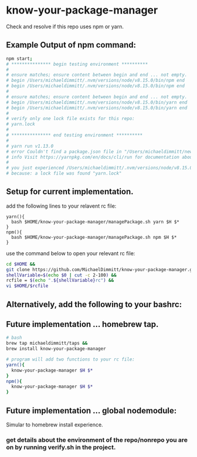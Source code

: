 # know-your-package-manager
Check and resolve if this repo uses npm or yarn.

## Example Output of npm command: 
```bash
npm start;
# *************** begin testing environment **********
# 
# ensure matches; ensure content between begin and end ... not empty.
# begin /Users/michaeldimmitt/.nvm/versions/node/v8.15.0/bin/npm end
# begin /Users/michaeldimmitt/.nvm/versions/node/v8.15.0/bin/npm end
# 
# ensure matches; ensure content between begin and end ... not empty.
# begin /Users/michaeldimmitt/.nvm/versions/node/v8.15.0/bin/yarn end
# begin /Users/michaeldimmitt/.nvm/versions/node/v8.15.0/bin/yarn end
# 
# verify only one lock file exists for this repo:
# yarn.lock
# 
# *************** end testing environment **********
# 
# yarn run v1.13.0
# error Couldn't find a package.json file in "/Users/michaeldimmitt/new_c/97_lunchpool/know-your-package-manager"
# info Visit https://yarnpkg.com/en/docs/cli/run for documentation about this command.
# 
# you just experienced /Users/michaeldimmitt/.nvm/versions/node/v8.15.0/bin/yarn 
# because: a lock file was found "yarn.lock"
```

## Setup for current implementation.
add the following lines to your relavent rc file:
```vim
yarn(){
  bash $HOME/know-your-package-manager/managePackage.sh yarn $H $*
}
npm(){
  bash $HOME/know-your-package-manager/managePackage.sh npm $H $*
}
```

use the command below to open your relevant rc file: 
```bash
cd $HOME &&
git clone https://github.com/MichaelDimmitt/know-your-package-manager.git &&
shellVariable=$(echo $0 | cut -c 2-100) &&
rcfile = $(echo ".${shellVariable}rc") && 
vi $HOME/$rcfile
```

## Alternatively, add the following to your bashrc:


## Future implementation ... homebrew tap.
```bash
# bash
brew tap michaeldimmitt/taps && 
brew install know-your-package-manager

# program will add two functions to your rc file: 
yarn(){
  know-your-package-manager $H $*
}
npm(){
  know-your-package-manager $H $*
}
```

## Future implementation ... global nodemodule:
Simular to homebrew install experience.


### get details about the environment of the repo/nonrepo you are on by running verify.sh in the project.
